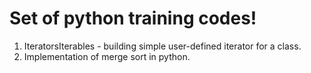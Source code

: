 # Set of python training codes!
1. IteratorsIterables - building simple user-defined iterator for a class.
2. Implementation of merge sort in python.

